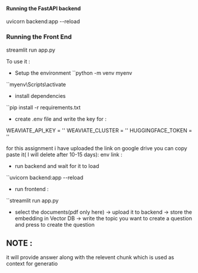 #### Running the FastAPI backend 
uvicorn backend:app --reload 


### Running the Front End

streamlit run app.py



To use it :
- Setup the environment
``python -m venv myenv

``myenv\Scripts\activate

- install dependencies

``pip install -r requirements.txt

- create .env file and write the key for :

WEAVIATE_API_KEY = ''
WEAVIATE_CLUSTER =  ''
HUGGINGFACE_TOKEN = ''

for this assignment i have uploaded the link on google drive you can copy paste it( I will delete after 10-15 days):
env link : 

- run backend and wait for it to load

``uvicorn backend:app --reload 

- run frontend :

``streamlit run app.py

- select the documents(pdf only here) -> upload it to backend -> store the embedding in Vector DB -> write the topic you want to create a question and press to create the question

## NOTE :
 it will provide answer along with the relevent chunk which is used as context for generatio



